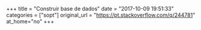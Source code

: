 +++
title = "Construir base de dados"
date = "2017-10-09 19:51:33"
categories = ["sopt"]
original_url = "https://pt.stackoverflow.com/q/244781"
at_home="no"
+++

